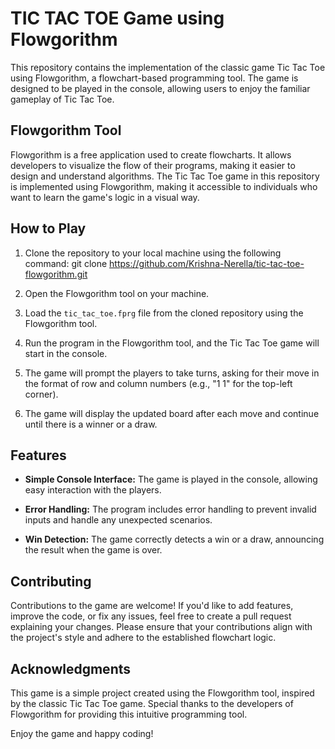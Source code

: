 # TIC TAC TOE Game using Flowgorithm

This repository contains the implementation of the classic game Tic Tac Toe using Flowgorithm, a flowchart-based programming tool. The game is designed to be played in the console, allowing users to enjoy the familiar gameplay of Tic Tac Toe.

## Flowgorithm Tool

Flowgorithm is a free application used to create flowcharts. It allows developers to visualize the flow of their programs, making it easier to design and understand algorithms. The Tic Tac Toe game in this repository is implemented using Flowgorithm, making it accessible to individuals who want to learn the game's logic in a visual way.

## How to Play

1. Clone the repository to your local machine using the following command:
git clone https://github.com/Krishna-Nerella/tic-tac-toe-flowgorithm.git

2. Open the Flowgorithm tool on your machine.

3. Load the `tic_tac_toe.fprg` file from the cloned repository using the Flowgorithm tool.

4. Run the program in the Flowgorithm tool, and the Tic Tac Toe game will start in the console.

5. The game will prompt the players to take turns, asking for their move in the format of row and column numbers (e.g., "1 1" for the top-left corner).

6. The game will display the updated board after each move and continue until there is a winner or a draw.

## Features

- **Simple Console Interface:** The game is played in the console, allowing easy interaction with the players.

- **Error Handling:** The program includes error handling to prevent invalid inputs and handle any unexpected scenarios.

- **Win Detection:** The game correctly detects a win or a draw, announcing the result when the game is over.

## Contributing

Contributions to the game are welcome! If you'd like to add features, improve the code, or fix any issues, feel free to create a pull request explaining your changes. Please ensure that your contributions align with the project's style and adhere to the established flowchart logic.

## Acknowledgments

This game is a simple project created using the Flowgorithm tool, inspired by the classic Tic Tac Toe game. Special thanks to the developers of Flowgorithm for providing this intuitive programming tool.

Enjoy the game and happy coding!
